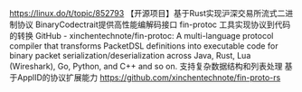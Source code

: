 
https://linux.do/t/topic/852793
【开源项目】基于Rust实现沪深交易所流式二进制协议
BinaryCodec​​ trait提供高性能编解码接口
​​fin-protoc​​ 工具实现协议到代码的转换
GitHub - xinchentechnote/fin-protoc: A multi-language protocol compiler that transforms PacketDSL definitions into executable code for binary packet serialization/deserialization across Java, Rust, Lua (Wireshark), Go, Python, and C++ and so on.
支持复杂数据结构和列表处理
基于ApplID的协议扩展能力
https://github.com/xinchentechnote/fin-proto-rs